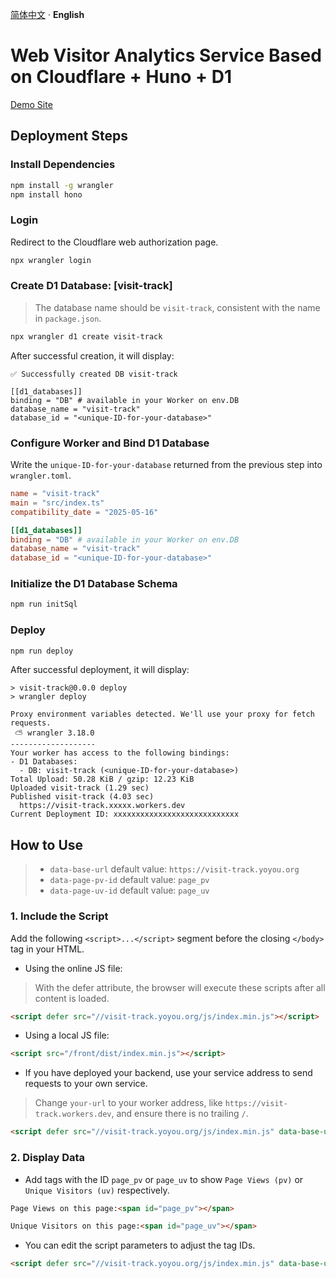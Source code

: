 [简体中文](./README.zh-CN.md) · **English**

# Web Visitor Analytics Service Based on Cloudflare + Huno + D1

[Demo Site](https://visit-track.yoyou.org/)

## Deployment Steps

### Install Dependencies

```bash
npm install -g wrangler
npm install hono
```

### Login

Redirect to the Cloudflare web authorization page.

```bash
npx wrangler login
```

### Create D1 Database: [visit-track]

> The database name should be `visit-track`, consistent with the name in `package.json`.

```bash
npx wrangler d1 create visit-track
```

After successful creation, it will display:

```
✅ Successfully created DB visit-track

[[d1_databases]]
binding = "DB" # available in your Worker on env.DB
database_name = "visit-track"
database_id = "<unique-ID-for-your-database>"
```

### Configure Worker and Bind D1 Database

Write the `unique-ID-for-your-database` returned from the previous step into `wrangler.toml`.

```toml
name = "visit-track"
main = "src/index.ts"
compatibility_date = "2025-05-16"

[[d1_databases]]
binding = "DB" # available in your Worker on env.DB
database_name = "visit-track"
database_id = "<unique-ID-for-your-database>"
```

### Initialize the D1 Database Schema

```bash
npm run initSql
```

### Deploy

```bash
npm run deploy
```

After successful deployment, it will display:

```
> visit-track@0.0.0 deploy
> wrangler deploy

Proxy environment variables detected. We'll use your proxy for fetch requests.
 ⛅️ wrangler 3.18.0
-------------------
Your worker has access to the following bindings:
- D1 Databases:
  - DB: visit-track (<unique-ID-for-your-database>)
Total Upload: 50.28 KiB / gzip: 12.23 KiB
Uploaded visit-track (1.29 sec)
Published visit-track (4.03 sec)
  https://visit-track.xxxxx.workers.dev
Current Deployment ID: xxxxxxxxxxxxxxxxxxxxxxxxxxxx
```

## How to Use

> - `data-base-url` default value: `https://visit-track.yoyou.org`
> - `data-page-pv-id` default value: `page_pv`
> - `data-page-uv-id` default value: `page_uv`

### 1. Include the Script

Add the following `<script>...</script>` segment before the closing `</body>` tag in your HTML.

- Using the online JS file:

> With the defer attribute, the browser will execute these scripts after all content is loaded.

```html
<script defer src="//visit-track.yoyou.org/js/index.min.js"></script>
```

- Using a local JS file:

```html
<script src="/front/dist/index.min.js"></script>
```

- If you have deployed your backend, use your service address to send requests to your own service.

> Change `your-url` to your worker address, like `https://visit-track.workers.dev`, and ensure there is no trailing `/`.

```html
<script defer src="//visit-track.yoyou.org/js/index.min.js" data-base-url="your-url"></script>
```

### 2. Display Data

- Add tags with the ID `page_pv` or `page_uv` to show `Page Views (pv)` or `Unique Visitors (uv)` respectively.

```html
Page Views on this page:<span id="page_pv"></span>

Unique Visitors on this page:<span id="page_uv"></span>
```

- You can edit the script parameters to adjust the tag IDs.

```html
<script defer src="//visit-track.yoyou.org/js/index.min.js" data-base-url="your-url" data-page-pv-id="page_pv" data-page-uv-id="page_uv"></script>
```
